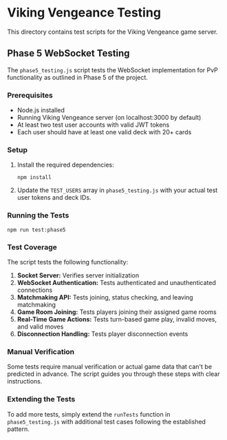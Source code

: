 # Viking Vengeance Testing

This directory contains test scripts for the Viking Vengeance game server.

## Phase 5 WebSocket Testing

The `phase5_testing.js` script tests the WebSocket implementation for PvP functionality as outlined in Phase 5 of the project.

### Prerequisites

- Node.js installed
- Running Viking Vengeance server (on localhost:3000 by default)
- At least two test user accounts with valid JWT tokens
- Each user should have at least one valid deck with 20+ cards

### Setup

1. Install the required dependencies:

   ```
   npm install
   ```

2. Update the `TEST_USERS` array in `phase5_testing.js` with your actual test user tokens and deck IDs.

### Running the Tests

```
npm run test:phase5
```

### Test Coverage

The script tests the following functionality:

1. **Socket Server:** Verifies server initialization
2. **WebSocket Authentication:** Tests authenticated and unauthenticated connections
3. **Matchmaking API:** Tests joining, status checking, and leaving matchmaking
4. **Game Room Joining:** Tests players joining their assigned game rooms
5. **Real-Time Game Actions:** Tests turn-based game play, invalid moves, and valid moves
6. **Disconnection Handling:** Tests player disconnection events

### Manual Verification

Some tests require manual verification or actual game data that can't be predicted in advance.
The script guides you through these steps with clear instructions.

### Extending the Tests

To add more tests, simply extend the `runTests` function in `phase5_testing.js` with additional test cases following the established pattern.

